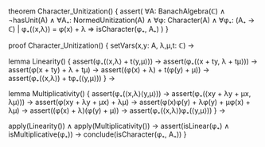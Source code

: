 theorem Character_Unitization() {
  assert(
    ∀A: BanachAlgebra(ℂ) ∧ ¬hasUnit(A) ∧
    ∀A₊: NormedUnitization(A) ∧
    ∀φ: Character(A) ∧
    ∀φ₊: (A₊ → ℂ) | φ₊(⟨x,λ⟩) = φ(x) + λ
    ⇒ isCharacter(φ₊, A₊)
  )
}

proof Character_Unitization() {
  setVars(x,y: A, λ,μ,t: ℂ) →
  
  lemma Linearity() {
    assert(φ₊(⟨x,λ⟩ + t⟨y,μ⟩)) →
    assert(φ₊(⟨x + ty, λ + tμ⟩)) →
    assert(φ(x + ty) + λ + tμ) →
    assert((φ(x) + λ) + t(φ(y) + μ)) →
    assert(φ₊(⟨x,λ⟩) + tφ₊(⟨y,μ⟩))
  } →

  lemma Multiplicativity() {
    assert(φ₊(⟨x,λ⟩⟨y,μ⟩)) →
    assert(φ₊(⟨xy + λy + μx, λμ⟩)) →
    assert(φ(xy + λy + μx) + λμ) →
    assert(φ(x)φ(y) + λφ(y) + μφ(x) + λμ) →
    assert((φ(x) + λ)(φ(y) + μ)) →
    assert(φ₊(⟨x,λ⟩)φ₊(⟨y,μ⟩))
  } →

  apply(Linearity()) ∧ apply(Multiplicativity()) →
  assert(isLinear(φ₊) ∧ isMultiplicative(φ₊)) →
  conclude(isCharacter(φ₊, A₊))
}